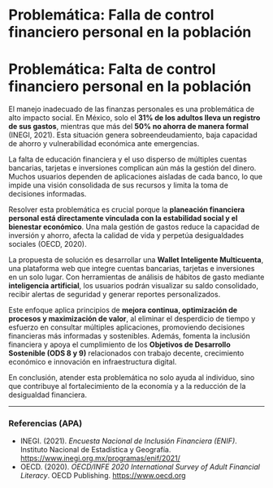 # Problemática: Falla de control financiero personal en la población
# Problemática: Falta de control financiero personal en la población

El manejo inadecuado de las finanzas personales es una problemática de alto impacto social. En México, solo el **31% de los adultos lleva un registro de sus gastos**, mientras que más del **50% no ahorra de manera formal** (INEGI, 2021). Esta situación genera sobreendeudamiento, baja capacidad de ahorro y vulnerabilidad económica ante emergencias.  

La falta de educación financiera y el uso disperso de múltiples cuentas bancarias, tarjetas e inversiones complican aún más la gestión del dinero. Muchos usuarios dependen de aplicaciones aisladas de cada banco, lo que impide una visión consolidada de sus recursos y limita la toma de decisiones informadas.  

Resolver esta problemática es crucial porque la **planeación financiera personal está directamente vinculada con la estabilidad social y el bienestar económico**. Una mala gestión de gastos reduce la capacidad de inversión y ahorro, afecta la calidad de vida y perpetúa desigualdades sociales (OECD, 2020).  

La propuesta de solución es desarrollar una **Wallet Inteligente Multicuenta**, una plataforma web que integre cuentas bancarias, tarjetas e inversiones en un solo lugar. Con herramientas de análisis de hábitos de gasto mediante **inteligencia artificial**, los usuarios podrán visualizar su saldo consolidado, recibir alertas de seguridad y generar reportes personalizados.  

Este enfoque aplica principios de **mejora continua, optimización de procesos y maximización de valor**, al eliminar el desperdicio de tiempo y esfuerzo en consultar múltiples aplicaciones, promoviendo decisiones financieras más informadas y sostenibles. Además, fomenta la inclusión financiera y apoya el cumplimiento de los **Objetivos de Desarrollo Sostenible (ODS 8 y 9)** relacionados con trabajo decente, crecimiento económico e innovación en infraestructura digital.  

En conclusión, atender esta problemática no solo ayuda al individuo, sino que contribuye al fortalecimiento de la economía y a la reducción de la desigualdad financiera.  

---

### Referencias (APA)  
- INEGI. (2021). *Encuesta Nacional de Inclusión Financiera (ENIF)*. Instituto Nacional de Estadística y Geografía. https://www.inegi.org.mx/programas/enif/2021/  
- OECD. (2020). *OECD/INFE 2020 International Survey of Adult Financial Literacy*. OECD Publishing. https://www.oecd.org  
